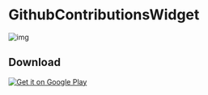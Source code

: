 # GithubContributionsWidget

![img](http://ogkb67oc8.bkt.clouddn.com/E2C4D9C3C16F13A8DEBB030B8E5E6C19_meitu_1.jpg)


## Download

<a href='https://play.google.com/store/apps/details?id=org.droiders.githubwidget&pcampaignid=MKT-Other-global-all-co-prtnr-py-PartBadge-Mar2515-1'><img alt='Get it on Google Play' src='https://play.google.com/intl/en_us/badges/images/generic/en_badge_web_generic.png'/></a>